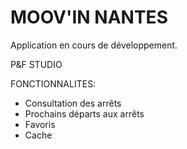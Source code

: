# MOOV'IN NANTES

Application en cours de développement.

P&F STUDIO


FONCTIONNALITES:

- Consultation des arrêts
- Prochains départs aux arrêts
- Favoris
- Cache
